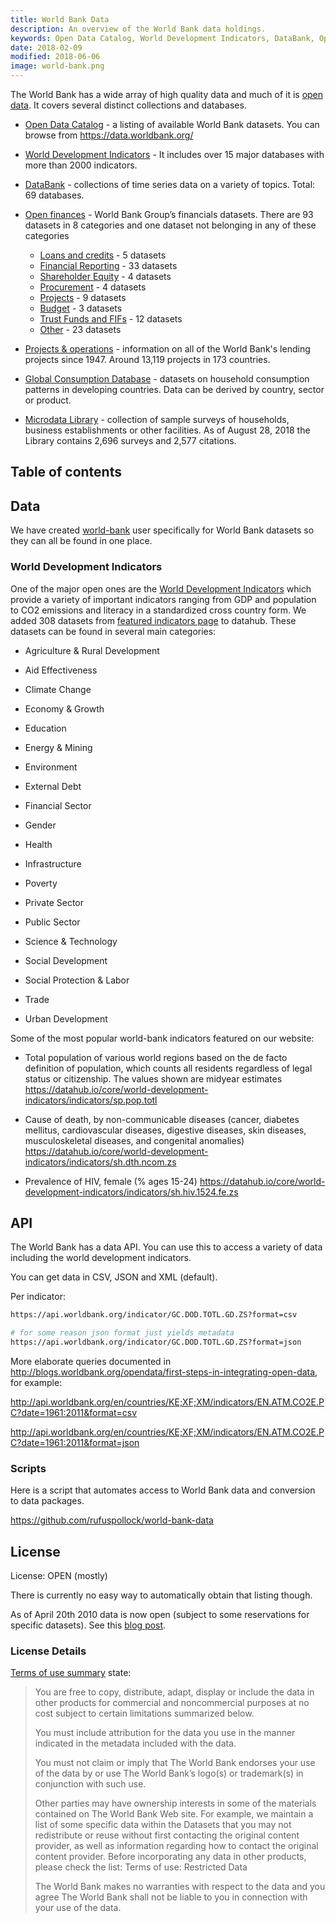 ```yaml
---
title: World Bank Data
description: An overview of the World Bank data holdings.
keywords: Open Data Catalog, World Development Indicators, DataBank, Open finances, Global Consumption Database, Microdata Library
date: 2018-02-09
modified: 2018-06-06
image: world-bank.png
---
```


The World Bank has a wide array of high quality data and much of it is [open data][]. It covers several distinct collections and databases.

* [Open Data Catalog][] - a listing of available World Bank datasets. You can browse from https://data.worldbank.org/

* [World Development Indicators][] - It includes over 15 major databases with more than 2000 indicators.

* [DataBank][] - collections of time series data on a variety of topics. Total: 69 databases.

* [Open finances][] - World Bank Group’s financials datasets. There are 93 datasets in 8 categories and one dataset not belonging in any of these categories
  * [Loans and credits][] - 5 datasets
  * [Financial Reporting][] - 33 datasets
  * [Shareholder Equity][] - 4 datasets
  * [Procurement][] - 4 datasets
  * [Projects][] - 9 datasets
  * [Budget][] - 3 datasets
  * [Trust Funds and FIFs][] - 12 datasets
  * [Other][] - 23 datasets

* [Projects & operations][] - information on all of the World Bank's lending projects since 1947. Around 13,119 projects in 173 countries.

* [Global Consumption Database][] - datasets on household consumption patterns in developing countries. Data can be derived by country, sector or product.

* [Microdata Library][] - collection of sample surveys of households, business establishments or other facilities. As of August 28, 2018 the Library contains 2,696 surveys and 2,577 citations.

[Open Data Catalog]: http://datacatalog.worldbank.org/
[World Development Indicators]:https://data.worldbank.org/products/wdi
[DataBank]:http://databank.worldbank.org/data/home.aspx
[Open finances]:https://finances.worldbank.org/
[Loans and credits]:https://finances.worldbank.org/browse?category=Loans+and+Credits&limitTo=datasets
[Financial Reporting]:https://finances.worldbank.org/browse?category=Financial+Reporting&limitTo=datasets
[Shareholder Equity]:https://finances.worldbank.org/browse?category=Shareholder+Equity&limitTo=datasets
[Procurement]:https://finances.worldbank.org/browse?category=Procurement&limitTo=datasets
[Projects]:https://finances.worldbank.org/browse?category=Projects&limitTo=datasets
[Budget]:https://finances.worldbank.org/browse?category=Budget&limitTo=datasets
[Trust Funds and FIFs]:https://finances.worldbank.org/browse?category=Trust+Funds+and+FIFs&limitTo=datasets
[Other]:https://finances.worldbank.org/browse?category=Other&limitTo=datasets
[Projects & operations]:http://projects.worldbank.org/
[Global Consumption Database]:http://datatopics.worldbank.org/consumption/
[Microdata Library]:http://microdata.worldbank.org/catalog
[open data]: https://opendefinition.org/
[featured indicators page]:https://data.worldbank.org/indicator?tab=featured

## Table of contents

## Data

We have created [world-bank](https://datahub.io/world-bank) user specifically for World Bank datasets so they can all be found in one place.

### World Development Indicators

One of the major open ones are the [World Development Indicators][] which provide a variety of important indicators ranging from GDP and population to CO2 emissions and literacy in a standardized cross country form. We added 308 datasets from [featured indicators page][] to datahub. These datasets can be found in several main categories:

* Agriculture & Rural Development

* Aid Effectiveness

* Climate Change

* Economy & Growth

* Education

* Energy & Mining

* Environment

* External Debt

* Financial Sector

* Gender

* Health

* Infrastructure

* Poverty

* Private Sector

* Public Sector

* Science & Technology

* Social Development

* Social Protection & Labor

* Trade

* Urban Development

Some of the most popular world-bank indicators featured on our website:

* Total population of various world regions based on the de facto definition of population, which counts all residents regardless of legal status or citizenship. The values shown are midyear estimates https://datahub.io/core/world-development-indicators/indicators/sp.pop.totl

* Cause of death, by non-communicable diseases (cancer, diabetes mellitus, cardiovascular diseases, digestive diseases, skin diseases, musculoskeletal diseases, and congenital anomalies) https://datahub.io/core/world-development-indicators/indicators/sh.dth.ncom.zs

* Prevalence of HIV, female (% ages 15-24) https://datahub.io/core/world-development-indicators/indicators/sh.hiv.1524.fe.zs

## API

The World Bank has a data API. You can use this to access a variety of data including the world development indicators.

You can get data in CSV, JSON and XML (default).

Per indicator:

```bash
https://api.worldbank.org/indicator/GC.DOD.TOTL.GD.ZS?format=csv

# for some reason json format just yields metadata
https://api.worldbank.org/indicator/GC.DOD.TOTL.GD.ZS?format=json
```

More elaborate queries documented in http://blogs.worldbank.org/opendata/first-steps-in-integrating-open-data, for example:

http://api.worldbank.org/en/countries/KE;XF;XM/indicators/EN.ATM.CO2E.PC?date=1961:2011&format=csv

http://api.worldbank.org/en/countries/KE;XF;XM/indicators/EN.ATM.CO2E.PC?date=1961:2011&format=json

### Scripts

Here is a script that automates access to World Bank data and conversion to data packages.

https://github.com/rufuspollock/world-bank-data


## License

License: OPEN (mostly)

There is currently no easy way to automatically obtain that listing though.

As of April 20th 2010 data is now open (subject to some reservations for specific datasets). See this [blog post](http://blog.okfn.org/2010/04/20/world-bank-opens-up-development-data/).

### License Details

[Terms of use summary](http://data.worldbank.org/summary-terms-of-use) state:

> You are free to copy, distribute, adapt, display or include the data in other products for commercial and noncommercial purposes at no cost subject to certain limitations summarized below.
>
> You must include attribution for the data you use in the manner indicated in the metadata included with the data.
>
> You must not claim or imply that The World Bank endorses your use of the data by or use The World Bank’s logo(s) or trademark(s) in conjunction with such use.
>
> Other parties may have ownership interests in some of the materials contained on The World Bank Web site. For example, we maintain a list of some specific data within the Datasets that you may not redistribute or reuse without first contacting the original content provider, as well as information regarding how to contact the original content provider. Before incorporating any data in other products, please check the list: Terms of use: Restricted Data
>
> The World Bank makes no warranties with respect to the data and you agree The World Bank shall not be liable to you in connection with your use of the data.
